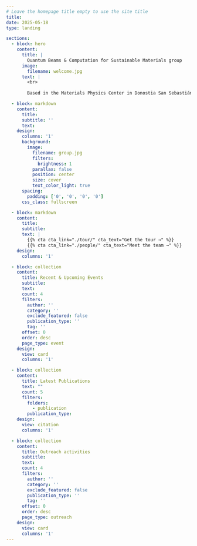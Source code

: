 ```yaml
---
# Leave the homepage title empty to use the site title
title:
date: 2025-05-18
type: landing

sections:
  - block: hero
    content:
      title: |
        Quantum Beams & Computation for Sustainable Materials group
      image:
        filename: welcome.jpg
      text: |
        <br>
        
        Based in the Materials Physics Center in Donostia San Sebastián, we are focused on the use and development of neutron-based and computation techniques to improve our knowledge of energy materials

  - block: markdown
    content:
      title:
      subtitle: ''
      text:
    design:
      columns: '1'
      background:
        image: 
          filename: group.jpg
          filters:
            brightness: 1
          parallax: false
          position: center
          size: cover
          text_color_light: true
      spacing:
        padding: ['0', '0', '0', '0']
      css_class: fullscreen

  - block: markdown
    content:
      title:
      subtitle:
      text: |
        {{% cta cta_link="./tour/" cta_text="Get the tour →" %}}
        {{% cta cta_link="./people/" cta_text="Meet the team →" %}}
    design:
      columns: '1'

  - block: collection
    content:
      title: Recent & Upcoming Events
      subtitle:
      text:
      count: 4
      filters:
        author: ''
        category: ''
        exclude_featured: false
        publication_type: ''
        tag: ''
      offset: 0
      order: desc
      page_type: event
    design:
      view: card
      columns: '1'

  - block: collection
    content:
      title: Latest Publications
      text: ""
      count: 5
      filters:
        folders:
          - publication
        publication_type:
    design:
      view: citation
      columns: '1'

  - block: collection
    content:
      title: Outreach activities
      subtitle:
      text:
      count: 4
      filters:
        author: ''
        category: ''
        exclude_featured: false
        publication_type: ''
        tag: ''
      offset: 0
      order: desc
      page_type: outreach
    design:
      view: card
      columns: '1'
---
```

